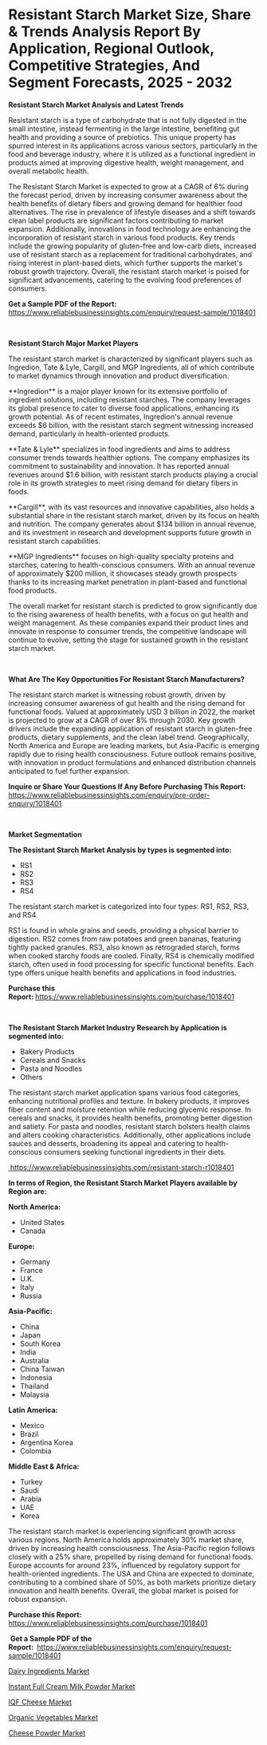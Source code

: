 <p><h1>Resistant Starch Market Size, Share & Trends Analysis Report By Application, Regional Outlook, Competitive Strategies, And Segment Forecasts, 2025 - 2032</h1></p><p><strong>Resistant Starch Market Analysis and Latest Trends</strong></p>
<p><p>Resistant starch is a type of carbohydrate that is not fully digested in the small intestine, instead fermenting in the large intestine, benefiting gut health and providing a source of prebiotics. This unique property has spurred interest in its applications across various sectors, particularly in the food and beverage industry, where it is utilized as a functional ingredient in products aimed at improving digestive health, weight management, and overall metabolic health.</p><p>The Resistant Starch Market is expected to grow at a CAGR of 6% during the forecast period, driven by increasing consumer awareness about the health benefits of dietary fibers and growing demand for healthier food alternatives. The rise in prevalence of lifestyle diseases and a shift towards clean label products are significant factors contributing to market expansion. Additionally, innovations in food technology are enhancing the incorporation of resistant starch in various food products. Key trends include the growing popularity of gluten-free and low-carb diets, increased use of resistant starch as a replacement for traditional carbohydrates, and rising interest in plant-based diets, which further supports the market's robust growth trajectory. Overall, the resistant starch market is poised for significant advancements, catering to the evolving food preferences of consumers.</p></p>
<p><strong>Get a Sample PDF of the Report:&nbsp;</strong> <a href="https://www.reliablebusinessinsights.com/enquiry/request-sample/1018401?utm_campaign=96&utm_medium=2&utm_source=Github&utm_content=ia&utm_term=14022025&utm_id=resistant-starch">https://www.reliablebusinessinsights.com/enquiry/request-sample/1018401</a></p>
<p>&nbsp;</p>
<p><strong>Resistant Starch Major Market Players</strong></p>
<p><p>The resistant starch market is characterized by significant players such as Ingredion, Tate & Lyle, Cargill, and MGP Ingredients, all of which contribute to market dynamics through innovation and product diversification.</p><p>**Ingredion** is a major player known for its extensive portfolio of ingredient solutions, including resistant starches. The company leverages its global presence to cater to diverse food applications, enhancing its growth potential. As of recent estimates, Ingredion's annual revenue exceeds $6 billion, with the resistant starch segment witnessing increased demand, particularly in health-oriented products.</p><p>**Tate & Lyle** specializes in food ingredients and aims to address consumer trends towards healthier options. The company emphasizes its commitment to sustainability and innovation. It has reported annual revenues around $1.6 billion, with resistant starch products playing a crucial role in its growth strategies to meet rising demand for dietary fibers in foods.</p><p>**Cargill**, with its vast resources and innovative capabilities, also holds a substantial share in the resistant starch market, driven by its focus on health and nutrition. The company generates about $134 billion in annual revenue, and its investment in research and development supports future growth in resistant starch capabilities.</p><p>**MGP Ingredients** focuses on high-quality specialty proteins and starches, catering to health-conscious consumers. With an annual revenue of approximately $200 million, it showcases steady growth prospects thanks to its increasing market penetration in plant-based and functional food products.</p><p>The overall market for resistant starch is predicted to grow significantly due to the rising awareness of health benefits, with a focus on gut health and weight management. As these companies expand their product lines and innovate in response to consumer trends, the competitive landscape will continue to evolve, setting the stage for sustained growth in the resistant starch market.</p></p>
<p>&nbsp;</p>
<p><strong>What Are The Key Opportunities For Resistant Starch Manufacturers?</strong></p>
<p><p>The resistant starch market is witnessing robust growth, driven by increasing consumer awareness of gut health and the rising demand for functional foods. Valued at approximately USD 3 billion in 2022, the market is projected to grow at a CAGR of over 8% through 2030. Key growth drivers include the expanding application of resistant starch in gluten-free products, dietary supplements, and the clean label trend. Geographically, North America and Europe are leading markets, but Asia-Pacific is emerging rapidly due to rising health consciousness. Future outlook remains positive, with innovation in product formulations and enhanced distribution channels anticipated to fuel further expansion.</p></p>
<p><strong>Inquire or Share Your Questions If Any Before Purchasing This Report:</strong> <a href="https://www.reliablebusinessinsights.com/enquiry/pre-order-enquiry/1018401?utm_campaign=96&utm_medium=2&utm_source=Github&utm_content=ia&utm_term=14022025&utm_id=resistant-starch">https://www.reliablebusinessinsights.com/enquiry/pre-order-enquiry/1018401</a></p>
<p>&nbsp;</p>
<p><strong>Market Segmentation</strong></p>
<p><strong>The Resistant Starch Market Analysis by types is segmented into:</strong></p>
<p><ul><li>RS1</li><li>RS2</li><li>RS3</li><li>RS4</li></ul></p>
<p><p>The resistant starch market is categorized into four types: RS1, RS2, RS3, and RS4. </p><p>RS1 is found in whole grains and seeds, providing a physical barrier to digestion. RS2 comes from raw potatoes and green bananas, featuring tightly packed granules. RS3, also known as retrograded starch, forms when cooked starchy foods are cooled. Finally, RS4 is chemically modified starch, often used in food processing for specific functional benefits. Each type offers unique health benefits and applications in food industries.</p></p>
<p><strong>Purchase this Report:&nbsp;</strong><a href="https://www.reliablebusinessinsights.com/purchase/1018401?utm_campaign=96&utm_medium=2&utm_source=Github&utm_content=ia&utm_term=14022025&utm_id=resistant-starch">https://www.reliablebusinessinsights.com/purchase/1018401</a></p>
<p>&nbsp;</p>
<p><strong>The Resistant Starch Market Industry Research by Application is segmented into:</strong></p>
<p><ul><li>Bakery Products</li><li>Cereals and Snacks</li><li>Pasta and Noodles</li><li>Others</li></ul></p>
<p><p>The resistant starch market application spans various food categories, enhancing nutritional profiles and texture. In bakery products, it improves fiber content and moisture retention while reducing glycemic response. In cereals and snacks, it provides health benefits, promoting better digestion and satiety. For pasta and noodles, resistant starch bolsters health claims and alters cooking characteristics. Additionally, other applications include sauces and desserts, broadening its appeal and catering to health-conscious consumers seeking functional ingredients in their diets.</p></p>
<p><a href="https://www.reliablebusinessinsights.com/resistant-starch-r1018401?utm_campaign=96&utm_medium=2&utm_source=Github&utm_content=ia&utm_term=14022025&utm_id=resistant-starch">&nbsp;https://www.reliablebusinessinsights.com/resistant-starch-r1018401</a></p>
<p><strong>In terms of Region, the Resistant Starch Market Players available by Region are:</strong></p>
<p>
    <p> <strong> North America: </strong>
        <ul>
            <li>United States</li>
            <li>Canada</li>
        </ul>
        </p> 
    <p> <strong> Europe: </strong>
        <ul>
            <li>Germany</li>
            <li>France</li>
            <li>U.K.</li>
            <li>Italy</li>
            <li>Russia</li>
        </ul>
        </p> 
    <p> <strong> Asia-Pacific: </strong>
        <ul>
            <li>China</li>
            <li>Japan</li>
            <li>South Korea</li>
            <li>India</li>
            <li>Australia</li>
            <li>China Taiwan</li>
            <li>Indonesia</li>
            <li>Thailand</li>
            <li>Malaysia</li>
        </ul>
        </p> 
    <p> <strong> Latin America: </strong>
        <ul>
            <li>Mexico</li>
            <li>Brazil</li>
            <li>Argentina Korea</li>
            <li>Colombia</li>
        </ul>
        </p> 
    <p> <strong> Middle East & Africa: </strong>
        <ul>
            <li>Turkey</li>
            <li>Saudi</li>
            <li>Arabia</li>
            <li>UAE</li>
            <li>Korea</li>
        </ul>
    </p>
    </p>
<p><p>The resistant starch market is experiencing significant growth across various regions. North America holds approximately 30% market share, driven by increasing health consciousness. The Asia-Pacific region follows closely with a 25% share, propelled by rising demand for functional foods. Europe accounts for around 23%, influenced by regulatory support for health-oriented ingredients. The USA and China are expected to dominate, contributing to a combined share of 50%, as both markets prioritize dietary innovation and health benefits. Overall, the global market is poised for robust expansion.</p></p>
<p><strong>Purchase this Report: </strong><a href="https://www.reliablebusinessinsights.com/purchase/1018401?utm_campaign=96&utm_medium=2&utm_source=Github&utm_content=ia&utm_term=14022025&utm_id=resistant-starch">https://www.reliablebusinessinsights.com/purchase/1018401</a></p>
<p>&nbsp;<strong>Get a Sample PDF of the Report:&nbsp;&nbsp;</strong><a href="https://www.reliablebusinessinsights.com/enquiry/request-sample/1018401?utm_campaign=96&utm_medium=2&utm_source=Github&utm_content=ia&utm_term=14022025&utm_id=resistant-starch">https://www.reliablebusinessinsights.com/enquiry/request-sample/1018401</a></p>
<p><strong></strong></p>
<p><p><a href="https://github.com/genayziben/Market-Research-Report-List-1/blob/main/dairy-ingredients-market.md?utm_campaign=96&utm_medium=2&utm_source=Github&utm_content=ia&utm_term=14022025&utm_id=resistant-starch">Dairy Ingredients Market</a></p><p><a href="https://github.com/beroxiluwaya/Market-Research-Report-List-1/blob/main/instant-full-cream-milk-powder-market.md?utm_campaign=96&utm_medium=2&utm_source=Github&utm_content=ia&utm_term=14022025&utm_id=resistant-starch">Instant Full Cream Milk Powder Market</a></p><p><a href="https://github.com/zeigounjoom/Market-Research-Report-List-1/blob/main/iqf-cheese-market.md?utm_campaign=96&utm_medium=2&utm_source=Github&utm_content=ia&utm_term=14022025&utm_id=resistant-starch">IQF Cheese Market</a></p><p><a href="https://github.com/saklpelzami95/Market-Research-Report-List-1/blob/main/organic-vegetables-market.md?utm_campaign=96&utm_medium=2&utm_source=Github&utm_content=ia&utm_term=14022025&utm_id=resistant-starch">Organic Vegetables Market</a></p><p><a href="https://github.com/geyangvayora/Market-Research-Report-List-1/blob/main/cheese-powder-market.md?utm_campaign=96&utm_medium=2&utm_source=Github&utm_content=ia&utm_term=14022025&utm_id=resistant-starch">Cheese Powder Market</a></p></p>
